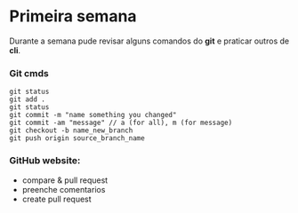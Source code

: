 # Primeira semana

Durante a semana pude revisar alguns comandos do **git** e praticar outros de **cli**.

### Git cmds
```
git status                                                                                                 
git add .                                                                                                  
git status                                                                                                 
git commit -m "name something you changed"
git commit -am "message" // a (for all), m (for message)                               
git checkout -b name_new_branch                                        
git push origin source_branch_name 
```

### GitHub website:                                                         
- compare & pull request
- preenche comentarios
- create pull request 
